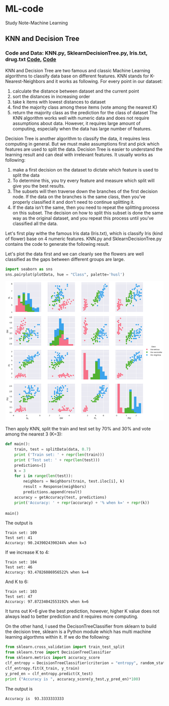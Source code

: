 # ML-code
Study Note-Machine Learning
## KNN and Decision Tree
### Code and Data: KNN.py, SklearnDecisionTree.py, Iris.txt, drug.txt [Code](https://github.com/liamli0509/FunStudy/blob/master/KNN.py), [Code](https://github.com/liamli0509/FunStudy/blob/master/SklearnDecisionTree.py)
KNN and Decision Tree are two famous and classic Machine Learning algorithms to classify data base on different features. KNN stands for K-Nearest-Neighbors and it works as following.
For every point in our dataset:
1.	calculate the distance between dataset and the current point
2.	sort the distances in increasing order
3.	take k items with lowest distances to dataset
4.	find the majority class among these items (vote among the nearest K)
5.	return the majority class as the prediction for the class of dataset
The KNN algorithm works well with numeric data and does not require assumptions about data. However, it requires large amount of computing, especially when the data has large number of features.

Decision Tree is another algorithm to classify the data, it requires less computing in general. But we must make assumptions first and pick which features are used to split the data. Decision Tree is easier to understand the learning result and can deal with irrelevant features. It usually works as following:
1.	make a first decision on the dataset to dictate which feature is used to split the data
2.	To determine this, you try every feature and measure which split will give you the best results. 
3.	The subsets will then traverse down the branches of the first decision node. If the
data on the branches is the same class, then you’ve properly classified it and don’t need
to continue splitting it.
4.	If the data isn’t the same, then you need to repeat the splitting process on this subset. The decision on how to split this subset is done the same way as the original dataset, and you repeat this process until you’ve classified all the data.


Let's first play withe the famous Iris data (Iris.txt), which is classify Iris (kind of flower) base on 4 numeric features.
KNN.py and SklearnDecisionTree.py contains the code to generate the following result.

Let's plot the data first and we can cleanly see the flowers are well classified as the gaps between different groups are large.

```python
import seaborn as sns
sns.pairplot(plotData, hue = "Class", palette='husl')
```

![Image of Iris](https://github.com/liamli0509/FunStudy/blob/master/IrisPlot1.png)

Then apply KNN, split the train and test set by 70% and 30% and vote among the nearest 3 (K=3):
```python
def main():
	train, test = splitData(data, 0.7)
	print ('Train set: ' + repr(len(train)))
	print ('Test set: ' + repr(len(test)))
	predictions=[]
	k = 3
	for i in range(len(test)):
		neighbors = Neighbors(train, test.iloc[i], k)
		result = Response(neighbors)
		predictions.append(result)
	accuracy = getAccuracy(test, predictions)
	print('Accuracy: ' + repr(accuracy) + '% when k=' + repr(k))
	
main()
```
The output is
```
Train set: 109
Test set: 41
Accuracy: 90.2439024390244% when k=3
```
If we increase K to 4:
```
Train set: 104
Test set: 46
Accuracy: 93.47826086956522% when k=4
```
And K to 6:
```
Train set: 103
Test set: 47
Accuracy: 97.87234042553192% when k=6
```
It turns out K=6 give the best prediction, however, higher K value does not always lead to better prediction and it requires more computing.

On the other hand, I used the DecisonTreeClassifier from sklearn to build the decision tree, sklearn is a Python module which has multi machine learning algorthms within it.
If we do the following:
```python
from sklearn.cross_validation import train_test_split
from sklearn.tree import DecisionTreeClassifier
from sklearn.metrics import accuracy_score
clf_entropy = DecisionTreeClassifier(criterion = "entropy", random_state = 100, max_depth=3, min_samples_leaf=5)
clf_entropy.fit(X_train, y_train)
y_pred_en = clf_entropy.predict(X_test)
print ("Accuracy is ", accuracy_score(y_test,y_pred_en)*100)
```
The output is
```
Accuracy is  93.3333333333
```
